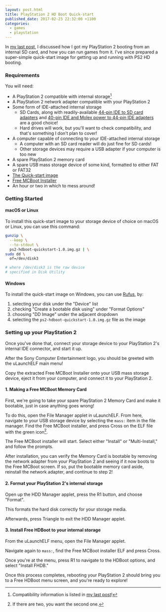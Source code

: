 ```yaml
---
layout: post.html
title: PlayStation 2 HD Boot Quick-start
published_date: 2017-02-23 22:32:00 +1100
categories:
  - games
  - playstation
---
```


In [my last post](/blog/2017/02/19/playstation-2-sd-card-mod/), I discussed how I got my PlayStation 2 booting from an internal SD card, and how you can run games from it. I've since prepared a super-simple quick-start image for getting up and running with PS2 HD booting.

### Requirements

You will need:

* A PlayStation 2 compatible with internal storage[^1]
* A PlayStation 2 network adapter compatible with your PlayStation 2
* Some form of IDE-attached internal storage
  * SD Cards, along with readily-available [44-pin IDE to SD card adapters](https://www.amazon.ca/dp/B00H3CRJNY) and [40-pin IDE and Molex power to 44-pin IDE adapters](https://www.amazon.ca/dp/B00006B8C2) are a good choice!
  * Hard drives will work, but you'll want to check compatibility, and that's something I don't plan to cover!
* A computer capable of connecting to your IDE-attached internal storage
  * A computer with an SD card reader will do just fine for SD cards!
  * Other storage devices may require a USB adapter if your computer is too new
* A spare PlayStation 2 memory card
* A spare USB mass storage device of some kind, formatted to either FAT or FAT32
* [The Quick-start image](/ps2-hdboot-quickstart-1.0.img.gz)
* [Free MCBoot Installer](http://ichiba.geocities.jp/ysai187/PS2/FMCB/index.htm)
* An hour or two in which to mess around!

### Getting Started

#### macOS or Linux

To install this quick-start image to your storage device of choice on macOS or Linux, you can use this command:

```bash
gunzip \
  --keep \
  --to-stdout \
  ps2-hdboot-quickstart-1.0.img.gz | \
sudo dd \
  of=/dev/disk3

# where /dev/disk3 is the raw device
# specified in Disk Utility
```

#### Windows

To install the quick-start image on Windows, you can use [Rufus](http://rufus.akeo.ie), by:

1. selecting your disk under the "Device" list
2. checking "Create a bootable disk using" under "Format Options"
3. choosing "DD Image" under the adjacent dropdown
4. selecting the `ps2-hdboot-quickstart-1.0.img.gz` file as the image

### Setting up your PlayStation 2

Once you've done that, connect your storage device to your PlayStation 2's internal IDE connector, and start it up.

After the Sony Computer Entertainment logo, you should be greeted with the uLaunchELF main menu!

Copy the extracted Free MCBoot Installer onto your USB mass storage device, eject it from your computer, and connect it to your PlayStation 2.

#### 1. Making a Free MCBoot Memory Card

First, we're going to take your spare PlayStation 2 Memory Card and make it bootable, just in case anything goes wrong!

To do this, open the File Manager applet in uLaunchELF. From here, navigate to your USB storage device by selecting the `mass:` item in the file manager. Find the Free MCBoot installer, and press Cross on the ELF file with the green icon[^2].

The Free MCBoot installer will start. Select either "Install" or "Multi-Install," and follow the prompts.

After installation, you can verify the Memory Card is bootable by removing the network adapter from your PlayStation 2 and seeing if it now boots to the Free MCBoot screen. If so, put the bootable memory card aside, reinstall the network adapter, and continue to step 2!

#### 2. Format your PlayStation 2's internal storage

Open up the HDD Manager applet, press the R1 button, and choose "Format".

This formats the hard disk correctly for your storage media.

Afterwards, press Triangle to exit the HDD Manager applet.

#### 3. Install Free HDBoot to your internal storage

From the uLaunchELF menu, open the File Manager applet.

Navigate again to `mass:`, find the Free MCBoot installer ELF and press Cross.

Once you're at the menu, press R1 to navigate to the HDBoot options, and select "Install FHDB."

Once this process completes, rebooting your PlayStation 2 should bring you to a Free HDBoot menu screen, and you're ready to explore!

[^1]: Compatibility information is listed in [my last post](/blog/2017/02/19/playstation-2-sd-card-mod/)!

[^2]: If there are two, you want the second one.
